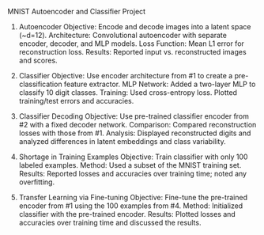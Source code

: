 MNIST Autoencoder and Classifier Project

1. Autoencoder
Objective: Encode and decode images into a latent space (~d=12).
Architecture: Convolutional autoencoder with separate encoder, decoder, and MLP models.
Loss Function: Mean L1 error for reconstruction loss.
Results: Reported input vs. reconstructed images and scores.

2. Classifier
Objective: Use encoder architecture from #1 to create a pre-classification feature extractor.
MLP Network: Added a two-layer MLP to classify 10 digit classes.
Training: Used cross-entropy loss. Plotted training/test errors and accuracies.

3. Classifier Decoding
Objective: Use pre-trained classifier encoder from #2 with a fixed decoder network.
Comparison: Compared reconstruction losses with those from #1.
Analysis: Displayed reconstructed digits and analyzed differences in latent embeddings and class variability.

4. Shortage in Training Examples
Objective: Train classifier with only 100 labeled examples.
Method: Used a subset of the MNIST training set.
Results: Reported losses and accuracies over training time; noted any overfitting.

5. Transfer Learning via Fine-tuning
Objective: Fine-tune the pre-trained encoder from #1 using the 100 examples from #4.
Method: Initialized classifier with the pre-trained encoder.
Results: Plotted losses and accuracies over training time and discussed the results.
